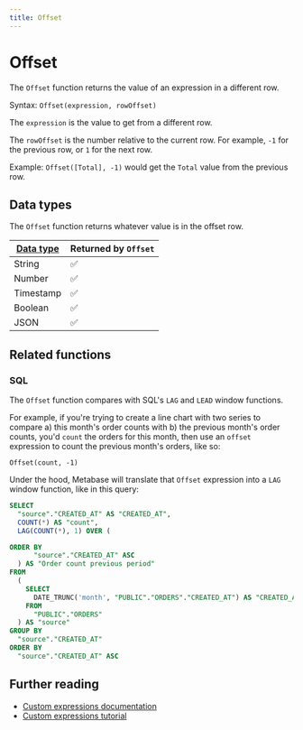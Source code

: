 ```yaml
---
title: Offset
---
```


# Offset

The `Offset` function returns the value of an expression in a different row.

Syntax: `Offset(expression, rowOffset)`

The `expression` is the value to get from a different row.

The `rowOffset` is the number relative to the current row. For example, `-1` for the previous row, or `1` for the next row.

Example: `Offset([Total], -1)` would get the `Total` value from the previous row.

## Data types

The `Offset` function returns whatever value is in the offset row.

| [Data type](https://www.metabase.com/learn/databases/data-types-overview#examples-of-data-types) | Returned by `Offset` |
| ------------------------------------------------------------------------------------------------ | -------------------- |
| String                                                                                           | ✅                   |
| Number                                                                                           | ✅                   |
| Timestamp                                                                                        | ✅                   |
| Boolean                                                                                          | ✅                   |
| JSON                                                                                             | ✅                   |

## Related functions

### SQL

The `Offset` function compares with SQL's `LAG` and `LEAD` window functions.

For example, if you're trying to create a line chart with two series to compare a) this month's order counts with b) the previous month's order counts, you'd `count` the orders for this month, then use an `offset` expression to count the previous month's orders, like so:


```
Offset(count, -1)
```

Under the hood, Metabase will translate that `Offset` expression into a `LAG` window function, like in this query:

```sql
SELECT
  "source"."CREATED_AT" AS "CREATED_AT",
  COUNT(*) AS "count",
  LAG(COUNT(*), 1) OVER (

ORDER BY
      "source"."CREATED_AT" ASC
  ) AS "Order count previous period"
FROM
  (
    SELECT
      DATE_TRUNC('month', "PUBLIC"."ORDERS"."CREATED_AT") AS "CREATED_AT"
    FROM
      "PUBLIC"."ORDERS"
  ) AS "source"
GROUP BY
  "source"."CREATED_AT"
ORDER BY
  "source"."CREATED_AT" ASC
```

## Further reading

- [Custom expressions documentation](../expressions.md)
- [Custom expressions tutorial](https://www.metabase.com/learn/questions/custom-expressions)
